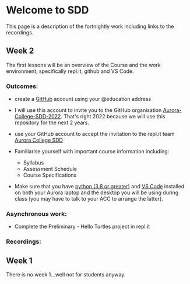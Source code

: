 # Welcome to SDD

This page is a description of the fortnightly work including links to the recordings.

## Week 2

The first lessons will be an overview of the Course and the work environment, specifically repl.it, github and VS Code.

### Outcomes:

* create a [GitHub](https://github.com/) account using your @education address
* I will use this account to invite you to the GitHub organisation [Aurora-College-SDD-2022](https://github.com/Aurora-College-SDD-2022). That's right 2022 because we will use this repository for the next 2 years.
* use your GitHub account to accept the invitation to the repl.it team [Aurora College SDD](https://repl.it/teams/join/jdmzgwpzujkutkljkjntpgnkqgakwqsh-ACCodeMonkeys)
* Familiarise yourself with important course information including:
    * Syllabus
    * Assessment Schedule
    * Course Specifications

* Make sure that you have [python (3.8 or greater)](https://www.python.org/downloads/release/python-391/) and [VS Code](https://code.visualstudio.com/) installed on both your Aurora laptop and the desktop you will be using during class (you may have to talk to your ACC to arrange the latter).

### Asynchronous work:
* Complete the Preliminary - Hello Turtles project in repl.it

### Recordings:

## Week 1
There is no week 1...well not for students anyway.
